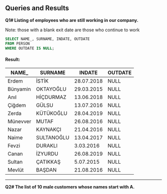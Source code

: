 ## Queries and Results


**Q1# Listing of employees who are still working in our company.**

Note: those with a blank exit date are those who continue to work

````sql
SELECT NAME_, SURNAME, INDATE, OUTDATE 
FROM PERSON
WHERE OUTDATE IS NULL;
````
#### Result:
| NAME_            | SURNAME          | INDATE     | OUTDATE |
| ---------------- | ---------------- | ---------- | ------- |
| Erdem            | İSTİK            | 28.07.2018 | NULL    |
| Bünyamin         | OKTAYOĞLU        | 29.03.2015 | NULL    |
| Anıl             | HİÇDURMAZ        | 13.06.2018 | NULL    |
| Çiğdem           | GÜLSU            | 13.07.2016 | NULL    |
| Zerda            | KÜTÜKOĞLU        | 28.04.2019 | NULL    |
| Münevver         | MUTAF            | 26.08.2016 | NULL    |
| Nazar            | KAYNAKÇI         | 21.04.2016 | NULL    |
| Naime            | SULTANOĞLU       | 13.04.2017 | NULL    |
| Fevzi            | DURAKLI          | 3.03.2016  | NULL    |
| Canan            | İZYURDU          | 26.08.2019 | NULL    |
| Sultan           | ÇATIKKAŞ         | 5.07.2015  | NULL    |
| Mevlüt           | BAŞDAN           | 21.08.2016 | NULL    |

***

**Q2# The list of 10 male customers whose names start with A.**
